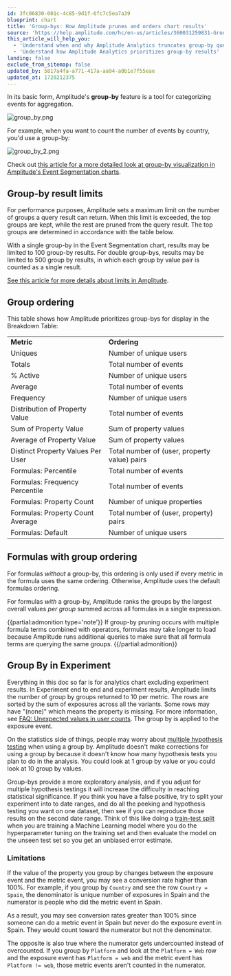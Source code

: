 ```yaml
---
id: 3fc06830-001c-4c85-9d1f-6fc7c5ea7a39
blueprint: chart
title: 'Group-bys: How Amplitude prunes and orders chart results'
source: 'https://help.amplitude.com/hc/en-us/articles/360031259831-Group-bys-How-Amplitude-prunes-and-orders-chart-results'
this_article_will_help_you:
  - 'Understand when and why Amplitude Analytics truncates group-by query results'
  - 'Understand how Amplitude Analytics prioritizes group-by results'
landing: false
exclude_from_sitemap: false
updated_by: 5817a4fa-a771-417a-aa94-a0b1e7f55eae
updated_at: 1720212375
---
```

In its basic form, Amplitude's **group-by** feature is a tool for categorizing events for aggregation. 

![group_by.png](/docs/output/img/charts/group-by-png.png)

For example, when you want to count the number of events by country, you'd use a group-by:

![group_by_2.png](/docs/output/img/charts/group-by-2-png.png)  

Check out [this article for a more detailed look at group-by visualization in Amplitude's Event Segmentation charts](/docs/analytics/charts/build-charts-add-events).

## Group-by result limits

For performance purposes, Amplitude sets a maximum limit on the number of groups a query result can return. When this limit is exceeded, the top groups are kept, while the rest are pruned from the query result. The top groups are determined in accordance with the table below.

With a single group-by in the Event Segmentation chart, results may be limited to 100 group-by results. For double group-bys, results may be limited to 500 group by results, in which each group by value pair is counted as a single result.

[See this article for more details about limits in Amplitude](/docs/faq/limits).

## Group ordering

This table shows how Amplitude prioritizes group-bys for display in the Breakdown Table:

|  |  |
| --- | --- |
| **Metric** | **Ordering** |
| Uniques | Number of unique users |
| Totals | Total number of events |
| % Active | Number of unique users |
| Average | Total number of events |
| Frequency | Number of unique users |
| Distribution of Property Value | Total number of events |
| Sum of Property Value | Sum of property values |
| Average of Property Value | Sum of property values |
| Distinct Property Values Per User | Total number of (user, property value) pairs |
| Formulas: Percentile | Total number of events |
| Formulas: Frequency Percentile | Total number of events |
| Formulas: Property Count | Number of unique properties |
| Formulas: Property Count Average | Total number of (user, property) pairs |
| Formulas: Default | Number of unique users |

## Formulas with group ordering

For formulas *without* a group-by, this ordering is only used if every metric in the formula uses the same ordering. Otherwise, Amplitude uses the default formulas ordering.

For formulas *with* a group-by, Amplitude ranks the groups by the largest overall values *per group* summed across all formulas in a single expression.

{{partial:admonition type='note'}}
If group-by pruning occurs with multiple formula terms combined with operators, formulas may take longer to load because Amplitude runs additional queries to make sure that all formula terms are querying the same groups.
{{/partial:admonition}}

## Group By in Experiment

Everything in this doc so far is for analytics chart excluding experiment results. In Experiment end to end and experiment results, Amplitude limits the number of group by groups returned to 10 per metric. The rows are sorted by the sum of exposures across all the variants. Some rows may have "(none)" which means the property is missing. For more information, see [FAQ: Unexpected values in user counts](/docs/faq/unexpected-values-in-user-counts). The group by is applied to the exposure event.

On the statistics side of things, people may worry about [multiple hypothesis testing](/docs/feature-experiment/advanced-techniques/multiple-hypothesis-testing) when using a group by. Amplitude doesn't make corrections for using a group by because it doesn't know how many hypothesis tests you plan to do in the analysis. You could look at 1 group by value or you could look at 10 group by values. 

Group-bys provide a more exploratory analysis, and if you adjust for multiple hypothesis testings it will increase the difficulty in reaching statistical significance. If you think you have a false positive, try to split your experiment into to date ranges, and do all the peeking and hypothesis testing you want on one dataset, then see if you can reproduce those results on the second date range. Think of this like doing a [train-test split](https://machinelearningmastery.com/train-test-split-for-evaluating-machine-learning-algorithms/) when you are training a Machine Learning model where you do the hyperparameter tuning on the training set and then evaluate the model on the unseen test set so you get an unbiased error estimate.

### Limitations

If the value of the property you group by changes between the exposure event and the metric event, you may see a conversion rate higher than 100%. For example, if you group by `Country` and see the row `Country = Spain`, the denominator is unique number of exposures in Spain and the numerator is people who did the metric event in Spain. 

As a result, you may see conversion rates greater than 100% since someone can do a metric event in Spain but never do the exposure event in Spain. They would count toward the numerator but not the denominator. 

The opposite is also true where the numerator gets undercounted instead of overcounted. If you group by `Platform` and look at the `Platform = Web` row and the exposure event has `Platform = web` and the metric event has `Platform != web`, those metric events aren't counted in the numerator.
